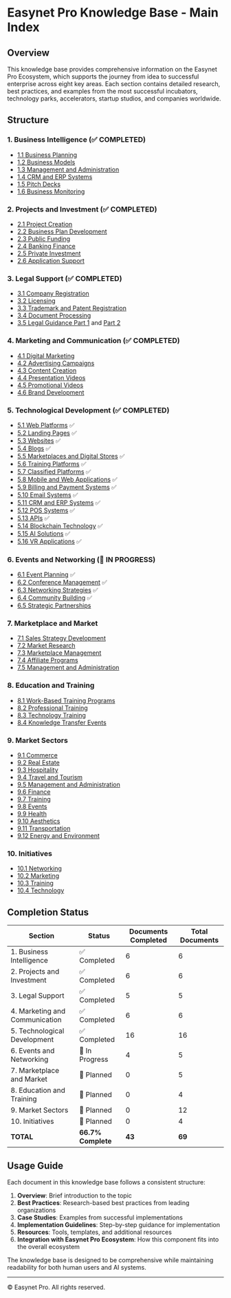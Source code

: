 # Easynet Pro Knowledge Base - Main Index

## Overview

This knowledge base provides comprehensive information on the Easynet Pro Ecosystem, which supports the journey from idea to successful enterprise across eight key areas. Each section contains detailed research, best practices, and examples from the most successful incubators, technology parks, accelerators, startup studios, and companies worldwide.

## Structure

### 1. Business Intelligence (✅ COMPLETED)
- [1.1 Business Planning](01-business-intelligence/01-business-planning.md)
- [1.2 Business Models](01-business-intelligence/02-business-models.md)
- [1.3 Management and Administration](01-business-intelligence/03-management-administration.md)
- [1.4 CRM and ERP Systems](01-business-intelligence/04-crm-erp-systems.md)
- [1.5 Pitch Decks](01-business-intelligence/05-pitch-decks.md)
- [1.6 Business Monitoring](01-business-intelligence/06-business-monitoring.md)

### 2. Projects and Investment (✅ COMPLETED)
- [2.1 Project Creation](02-projects-and-investment/01-project-creation.md)
- [2.2 Business Plan Development](02-projects-and-investment/02-business-plan-development.md)
- [2.3 Public Funding](02-projects-and-investment/03-public-funding.md)
- [2.4 Banking Finance](02-projects-and-investment/04-banking-finance.md)
- [2.5 Private Investment](02-projects-and-investment/05-private-investment.md)
- [2.6 Application Support](02-projects-and-investment/06-application-support.md)

### 3. Legal Support (✅ COMPLETED)
- [3.1 Company Registration](03-legal-support/01-company-registration.md)
- [3.2 Licensing](03-legal-support/02-licensing.md)
- [3.3 Trademark and Patent Registration](03-legal-support/03-trademark-patent-registration.md)
- [3.4 Document Processing](03-legal-support/04-document-processing.md)
- [3.5 Legal Guidance Part 1](03-legal-support/05-legal-guidance-part1.md) and [Part 2](03-legal-support/05-legal-guidance-part2.md)

### 4. Marketing and Communication (✅ COMPLETED)
- [4.1 Digital Marketing](04-marketing-and-communication/01-digital-marketing.md)
- [4.2 Advertising Campaigns](04-marketing-and-communication/02-advertising-campaigns.md)
- [4.3 Content Creation](04-marketing-and-communication/03-content-creation.md)
- [4.4 Presentation Videos](04-marketing-and-communication/04-presentation-videos.md)
- [4.5 Promotional Videos](04-marketing-and-communication/05-promotional-videos.md)
- [4.6 Brand Development](04-marketing-and-communication/06-brand-development.md)

### 5. Technological Development (✅ COMPLETED)
- [5.1 Web Platforms](05-technological-development/01-web-platforms.md) ✅
- [5.2 Landing Pages](05-technological-development/02-landing-pages.md) ✅
- [5.3 Websites](05-technological-development/03-websites.md) ✅
- [5.4 Blogs](05-technological-development/04-blogs.md) ✅
- [5.5 Marketplaces and Digital Stores](05-technological-development/05-marketplaces-digital-stores.md) ✅
- [5.6 Training Platforms](05-technological-development/06-training-platforms.md) ✅
- [5.7 Classified Platforms](05-technological-development/07-classified-platforms.md) ✅
- [5.8 Mobile and Web Applications](05-technological-development/08-mobile-web-applications.md) ✅
- [5.9 Billing and Payment Systems](05-technological-development/09-billing-payment-systems.md) ✅
- [5.10 Email Systems](05-technological-development/10-email-systems.md) ✅
- [5.11 CRM and ERP Systems](05-technological-development/11-crm-erp-systems.md) ✅
- [5.12 POS Systems](05-technological-development/12-pos-systems.md) ✅
- [5.13 APIs](05-technological-development/13-apis.md) ✅
- [5.14 Blockchain Technology](05-technological-development/14-blockchain-technology.md) ✅
- [5.15 AI Solutions](05-technological-development/15-ai-solutions.md) ✅
- [5.16 VR Applications](05-technological-development/16-vr-applications.md) ✅

### 6. Events and Networking (🔄 IN PROGRESS)
- [6.1 Event Planning](06-events-and-networking/01-event-planning.md) ✅
- [6.2 Conference Management](06-events-and-networking/02-conference-management.md) ✅
- [6.3 Networking Strategies](06-events-and-networking/03-networking-strategies.md) ✅
- [6.4 Community Building](06-events-and-networking/04-community-building.md) ✅
- [6.5 Strategic Partnerships](06-events-and-networking/05-strategic-partnerships.md)

### 7. Marketplace and Market
- [7.1 Sales Strategy Development](07-marketplace-and-market/01-sales-strategy-development.md)
- [7.2 Market Research](07-marketplace-and-market/02-market-research.md)
- [7.3 Marketplace Management](07-marketplace-and-market/03-marketplace-management.md)
- [7.4 Affiliate Programs](07-marketplace-and-market/04-affiliate-programs.md)
- [7.5 Management and Administration](07-marketplace-and-market/05-management-administration.md)

### 8. Education and Training
- [8.1 Work-Based Training Programs](08-education-and-training/01-work-based-training.md)
- [8.2 Professional Training](08-education-and-training/02-professional-training.md)
- [8.3 Technology Training](08-education-and-training/03-technology-training.md)
- [8.4 Knowledge Transfer Events](08-education-and-training/04-knowledge-transfer-events.md)

### 9. Market Sectors
- [9.1 Commerce](09-market-sectors/01-commerce.md)
- [9.2 Real Estate](09-market-sectors/02-real-estate.md)
- [9.3 Hospitality](09-market-sectors/03-hospitality.md)
- [9.4 Travel and Tourism](09-market-sectors/04-travel-tourism.md)
- [9.5 Management and Administration](09-market-sectors/05-management-administration.md)
- [9.6 Finance](09-market-sectors/06-finance.md)
- [9.7 Training](09-market-sectors/07-training.md)
- [9.8 Events](09-market-sectors/08-events.md)
- [9.9 Health](09-market-sectors/09-health.md)
- [9.10 Aesthetics](09-market-sectors/10-aesthetics.md)
- [9.11 Transportation](09-market-sectors/11-transportation.md)
- [9.12 Energy and Environment](09-market-sectors/12-energy-environment.md)

### 10. Initiatives
- [10.1 Networking](10-initiatives/01-networking.md)
- [10.2 Marketing](10-initiatives/02-marketing.md)
- [10.3 Training](10-initiatives/03-training.md)
- [10.4 Technology](10-initiatives/04-technology.md)

## Completion Status

| Section | Status | Documents Completed | Total Documents |
|---------|--------|---------------------|-----------------|
| 1. Business Intelligence | ✅ Completed | 6 | 6 |
| 2. Projects and Investment | ✅ Completed | 6 | 6 |
| 3. Legal Support | ✅ Completed | 5 | 5 |
| 4. Marketing and Communication | ✅ Completed | 6 | 6 |
| 5. Technological Development | ✅ Completed | 16 | 16 |
| 6. Events and Networking | 🔄 In Progress | 4 | 5 |
| 7. Marketplace and Market | 📝 Planned | 0 | 5 |
| 8. Education and Training | 📝 Planned | 0 | 4 |
| 9. Market Sectors | 📝 Planned | 0 | 12 |
| 10. Initiatives | 📝 Planned | 0 | 4 |
| **TOTAL** | **66.7% Complete** | **43** | **69** |

## Usage Guide

Each document in this knowledge base follows a consistent structure:

1. **Overview**: Brief introduction to the topic
2. **Best Practices**: Research-based best practices from leading organizations
3. **Case Studies**: Examples from successful implementations
4. **Implementation Guidelines**: Step-by-step guidance for implementation
5. **Resources**: Tools, templates, and additional resources
6. **Integration with Easynet Pro Ecosystem**: How this component fits into the overall ecosystem

The knowledge base is designed to be comprehensive while maintaining readability for both human users and AI systems.

---

© Easynet Pro. All rights reserved.
